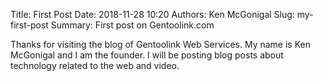 Title: First Post
Date: 2018-11-28 10:20
Authors: Ken McGonigal
Slug: my-first-post
Summary: First post on Gentoolink.com


Thanks for visiting the blog of Gentoolink Web Services. My name is Ken McGonigal and I am the founder.
I will be posting blog posts about technology related to the web and video. 

